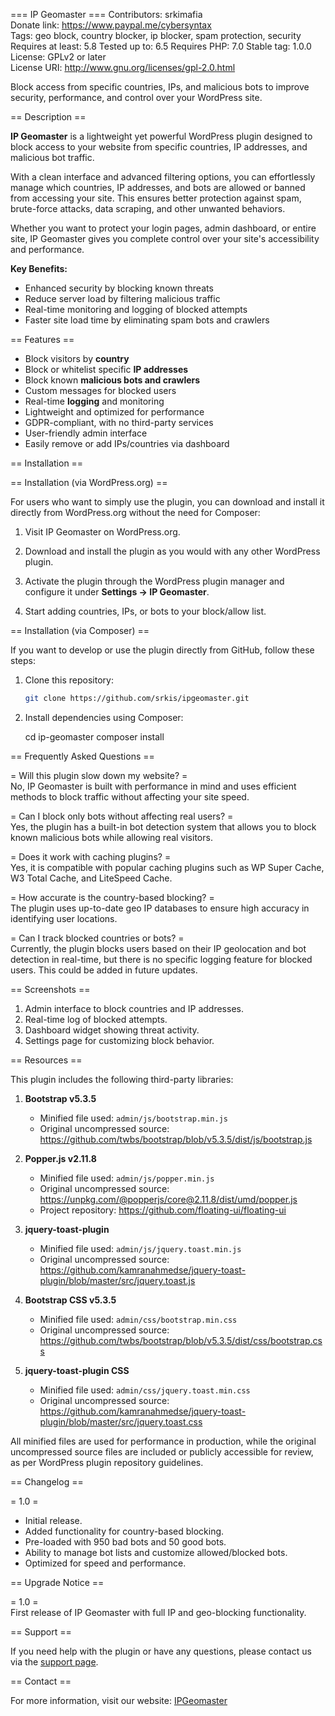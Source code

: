 === IP Geomaster ===
Contributors: srkimafia  
Donate link: https://www.paypal.me/cybersyntax  
Tags: geo block, country blocker, ip blocker, spam protection, security  
Requires at least: 5.8
Tested up to: 6.5
Requires PHP: 7.0
Stable tag: 1.0.0 
License: GPLv2 or later  
License URI: http://www.gnu.org/licenses/gpl-2.0.html  

Block access from specific countries, IPs, and malicious bots to improve security, performance, and control over your WordPress site.

== Description ==

**IP Geomaster** is a lightweight yet powerful WordPress plugin designed to block access to your website from specific countries, IP addresses, and malicious bot traffic.

With a clean interface and advanced filtering options, you can effortlessly manage which countries, IP addresses, and bots are allowed or banned from accessing your site. This ensures better protection against spam, brute-force attacks, data scraping, and other unwanted behaviors.

Whether you want to protect your login pages, admin dashboard, or entire site, IP Geomaster gives you complete control over your site's accessibility and performance.

**Key Benefits:**

* Enhanced security by blocking known threats  
* Reduce server load by filtering malicious traffic  
* Real-time monitoring and logging of blocked attempts  
* Faster site load time by eliminating spam bots and crawlers  

== Features ==

* Block visitors by **country**  
* Block or whitelist specific **IP addresses**  
* Block known **malicious bots and crawlers**  
* Custom messages for blocked users  
* Real-time **logging** and monitoring  
* Lightweight and optimized for performance  
* GDPR-compliant, with no third-party services  
* User-friendly admin interface  
* Easily remove or add IPs/countries via dashboard  

== Installation ==

== Installation (via WordPress.org) ==

For users who want to simply use the plugin, you can download and install it directly from WordPress.org without the need for Composer:

1. Visit IP Geomaster on WordPress.org.

2. Download and install the plugin as you would with any other WordPress plugin.

3. Activate the plugin through the WordPress plugin manager and configure it under
 **Settings → IP Geomaster**.

4. Start adding countries, IPs, or bots to your block/allow list.  


== Installation (via Composer) ==

If you want to develop or use the plugin directly from GitHub, follow these steps:

1. Clone this repository:
   ```bash
   git clone https://github.com/srkis/ipgeomaster.git

2. Install dependencies using Composer:

   cd ip-geomaster
   composer install

== Frequently Asked Questions ==

= Will this plugin slow down my website? =  
No, IP Geomaster is built with performance in mind and uses efficient methods to block traffic without affecting your site speed.

= Can I block only bots without affecting real users? =  
Yes, the plugin has a built-in bot detection system that allows you to block known malicious bots while allowing real visitors.

= Does it work with caching plugins? =  
Yes, it is compatible with popular caching plugins such as WP Super Cache, W3 Total Cache, and LiteSpeed Cache.

= How accurate is the country-based blocking? =  
The plugin uses up-to-date geo IP databases to ensure high accuracy in identifying user locations.

= Can I track blocked countries or bots? =  
Currently, the plugin blocks users based on their IP geolocation and bot detection in real-time, but there is no specific logging feature for blocked users. This could be added in future updates.

== Screenshots ==

1. Admin interface to block countries and IP addresses.  
2. Real-time log of blocked attempts.  
3. Dashboard widget showing threat activity.  
4. Settings page for customizing block behavior.  


== Resources ==

This plugin includes the following third-party libraries:

1. **Bootstrap v5.3.5**
   - Minified file used: `admin/js/bootstrap.min.js`
   - Original uncompressed source: https://github.com/twbs/bootstrap/blob/v5.3.5/dist/js/bootstrap.js

2. **Popper.js v2.11.8**
   - Minified file used: `admin/js/popper.min.js`
   - Original uncompressed source: https://unpkg.com/@popperjs/core@2.11.8/dist/umd/popper.js
   - Project repository: https://github.com/floating-ui/floating-ui

3. **jquery-toast-plugin**
   - Minified file used: `admin/js/jquery.toast.min.js`
   - Original uncompressed source: https://github.com/kamranahmedse/jquery-toast-plugin/blob/master/src/jquery.toast.js

4. **Bootstrap CSS v5.3.5**
   - Minified file used: `admin/css/bootstrap.min.css`
   - Original uncompressed source: https://github.com/twbs/bootstrap/blob/v5.3.5/dist/css/bootstrap.css

5. **jquery-toast-plugin CSS**
   - Minified file used: `admin/css/jquery.toast.min.css`
   - Original uncompressed source: https://github.com/kamranahmedse/jquery-toast-plugin/blob/master/src/jquery.toast.css



All minified files are used for performance in production, while the original uncompressed source files are included or publicly accessible for review, as per WordPress plugin repository guidelines.


== Changelog ==

= 1.0 =  
* Initial release.  
* Added functionality for country-based blocking.  
* Pre-loaded with 950 bad bots and 50 good bots.  
* Ability to manage bot lists and customize allowed/blocked bots.  
* Optimized for speed and performance.  

== Upgrade Notice ==

= 1.0 =  
First release of IP Geomaster with full IP and geo-blocking functionality.  

== Support ==

If you need help with the plugin or have any questions, please contact us via the [support page](https://www.ipgeomaster.com/support).  

== Contact ==

For more information, visit our website: [IPGeomaster](https://www.ipgeomaster.com)
